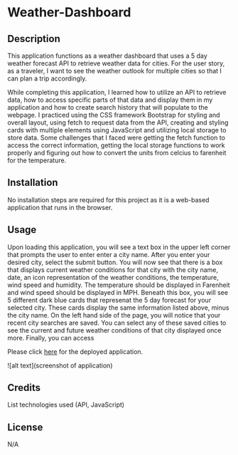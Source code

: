 # Weather-Dashboard

## Description
This application functions as a weather dashboard that uses a 5 day weather forecast API to retrieve weather data for cities. For the user story, as a traveler, I want to see the weather outlook for multiple cities so that I can plan a trip accordingly. 

While completing this application, I learned how to utilize an API to retrieve data, how to access specific parts of that data and display them in my application and how to create search history that will populate to the webpage. I practiced using the CSS framework Bootstrap for styling and overall layout, using fetch to request data from the API, creating and styling cards with multiple elements using JavaScript and utilizing local storage to store data. Some challenges that I faced were getting the fetch function to access the correct information, getting the local storage functions to work properly and figuring out how to convert the units from celcius to farenheit for the temperature. 

## Installation
No installation steps are required for this project as it is a web-based application that runs in the browser.

## Usage
Upon loading this application, you will see a text box in the upper left corner that prompts the user to enter enter a city name. After you enter your desired city, select the submit button. You will now see that there is a box that displays current weather conditions for that city with the city name, date, an icon representation of the weather conditions, the temperature, wind speed and humidity. The temperature should be displayed in Farenheit and wind speed should be displayed in MPH. Beneath this box, you will see 5 different dark blue cards that represenat the 5 day forecast for your selected city. These cards display the same information listed above, minus the city name. On the left hand side of the page, you will notice that your recent city searches are saved. You can select any of these saved cities to see the current and future weather conditions of that city displayed once more. Finally, you can access 

Please click [here]() for the deployed application.

![alt text](screenshot of application)

## Credits
List technologies used (API, JavaScript)

## License
N/A
